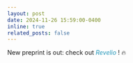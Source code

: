 ```yaml
---
layout: post
date: 2024-11-26 15:59:00-0400
inline: true
related_posts: false
---
```


New preprint is out: check out 
<a href="https://revelio-diffusion.github.io/revelio/" style="color: #2698ba; font-style: italic; text-decoration: none;">
    Revelio
</a>! 🔥
